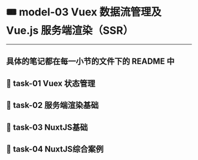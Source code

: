 # &#x1F39F; model-03 Vuex 数据流管理及Vue.js 服务端渲染（SSR）
---
  具体的笔记都在每一小节的文件下的 README 中
---

## &#x1F964; task-01 Vuex 状态管理

## &#x1F964; task-02 服务端渲染基础

## &#x1F964; task-03 NuxtJS基础

## &#x1F964; task-04 NuxtJS综合案例
